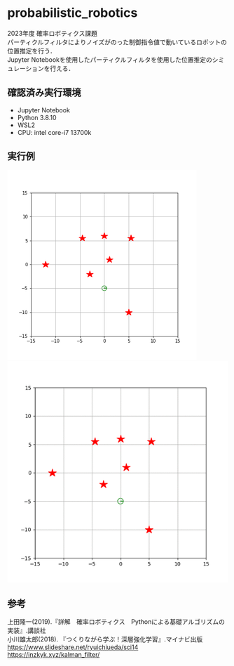 # probabilistic_robotics

2023年度 確率ロボティクス課題<br>
パーティクルフィルタによりノイズがのった制御指令値で動いているロボットの位置推定を行う．<br>
Jupyter Notebookを使用したパーティクルフィルタを使用した位置推定のシミュレーションを行える．<br>

## 確認済み実行環境
* Jupyter Notebook
* Python 3.8.10
* WSL2
* CPU: intel core-i7 13700k

## 実行例
[![title](movie/sim.gif)](movie/sim.gif) [![title](movie/sim2.gif)](movie/sim2.gif)

## 参考
上田隆一(2019).『詳解　確率ロボティクス　Pythonによる基礎アルゴリズムの実装』.講談社<br>
小川雄太郎(2018). 『つくりながら学ぶ！深層強化学習』.マイナビ出版<br>
https://www.slideshare.net/ryuichiueda/sci14<br>
https://inzkyk.xyz/kalman_filter/<br>





